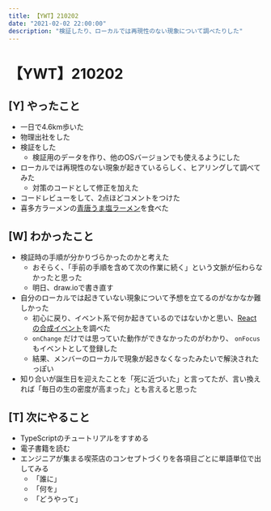 ```yaml
---
title: 【YWT】210202
date: "2021-02-02 22:00:00"
description: "検証したり、ローカルでは再現性のない現象について調べたりした"
---
```


# 【YWT】210202

## [Y] やったこと

- 一日で4.6km歩いた
- 物理出社をした
- 検証をした
  - 検証用のデータを作り、他のOSバージョンでも使えるようにした
- ローカルでは再現性のない現象が起きているらしく、ヒアリングして調べてみた
  - 対策のコードとして修正を加えた
- コードレビューをして、2点ほどコメントをつけた
- 喜多方ラーメンの[青唐うま塩ラーメン](https://ban-nai.com/?p=1365)を食べた

## [W] わかったこと

- 検証時の手順が分かりづらかったのかと考えた
  - おそらく、「手前の手順を含めて次の作業に続く」という文脈が伝わらなかったと思った
  - 明日、draw.ioで書き直す
- 自分のローカルでは起きていない現象について予想を立てるのがなかなか難しかった
  - 初心に戻り、イベント系で何か起きているのではないかと思い、[Reactの合成イベント](https://ja.reactjs.org/docs/events.html)を調べた
  - `onChange` だけでは思っていた動作ができなかったのがわかり、 `onFocus` もイベントとして登録した
  - 結果、メンバーのローカルで現象が起きなくなったみたいで解決されたっぽい
- 知り合いが誕生日を迎えたことを「死に近づいた」と言ってたが、言い換えれば「毎日の生の密度が高まった」とも言えると思った

## [T] 次にやること

- TypeScriptのチュートリアルをすすめる
- 電子書籍を読む
- エンジニアが集まる喫茶店のコンセプトづくりを各項目ごとに単語単位で出してみる
  - 「誰に」
  - 「何を」
  - 「どうやって」
